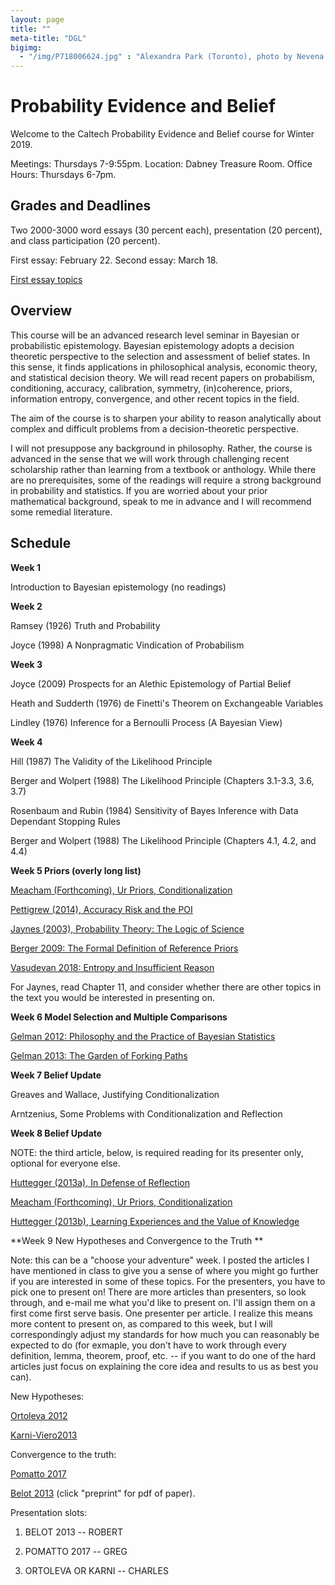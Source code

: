 ```yaml
---
layout: page 
title: ""
meta-title: "DGL"
bigimg:
  - "/img/P718006624.jpg" : "Alexandra Park (Toronto), photo by Nevena Novakovic (2017)"
---
```


# Probability Evidence and Belief 

Welcome to the Caltech Probability Evidence and Belief course for Winter 2019. 

Meetings: Thursdays 7-9:55pm. 
Location: Dabney Treasure Room.
Office Hours: Thursdays 6-7pm. 

## Grades and Deadlines 

Two 2000-3000 word essays (30 percent each), presentation (20 percent), and class participation (20 percent).

First essay: February 22. Second essay: March 18.

[First essay topics](peb19/essay1.md)

## Overview 

This course will be an advanced research level seminar in Bayesian or probabilistic epistemology. Bayesian epistemology adopts a decision theoretic perspective to the selection and assessment of belief states. In this sense, it finds applications in philosophical analysis, economic theory, and statistical decision theory. We will read recent papers on probabilism, conditioning, accuracy, calibration, symmetry, (in)coherence, priors, information entropy, convergence, and other recent topics in the field.

The aim of the course is to sharpen your ability to reason analytically about complex and difficult problems from a decision-theoretic perspective. 

I will not presuppose any background in philosophy. Rather, the course is advanced in the sense that we will work through challenging recent scholarship rather than learning from a textbook or anthology. While there are no prerequisites, some of the readings will require a strong background in probability and statistics. If you are worried about your prior mathematical background, speak to me in advance and I will recommend some remedial literature. 

## Schedule 

**Week 1**

Introduction to Bayesian epistemology (no readings) 


**Week 2**

Ramsey (1926) Truth and Probability 

Joyce (1998) A Nonpragmatic Vindication of Probabilism


**Week 3**

Joyce (2009) Prospects for an Alethic Epistemology of Partial Belief 

Heath and Sudderth (1976) de Finetti's Theorem on Exchangeable Variables

Lindley (1976) Inference for a Bernoulli Process (A Bayesian View)


**Week 4**

Hill (1987) The Validity of the Likelihood Principle 

Berger and Wolpert (1988) The Likelihood Principle (Chapters 3.1-3.3, 3.6, 3.7)

Rosenbaum and Rubin (1984) Sensitivity of Bayes Inference with Data Dependant Stopping Rules 

Berger and Wolpert (1988) The Likelihood Principle (Chapters 4.1, 4.2, and 4.4)

**Week 5 Priors (overly long list)**

[Meacham (Forthcoming), Ur Priors, Conditionalization](https://philpapers.org/archive/MEAUCA.pdf)

[Pettigrew (2014), Accuracy Risk and the POI](https://drive.google.com/file/d/0B-Gzj6gcSXKrU0hONEJhd09Fb2c/view)

[Jaynes (2003), Probability Theory: The Logic of Science](http://www.med.mcgill.ca/epidemiology/hanley/bios601/GaussianModel/JaynesProbabilityTheory.pdf)

[Berger 2009: The Formal Definition of Reference Priors](https://arxiv.org/pdf/0904.0156.pdf)

[Vasudevan 2018: Entropy and Insufficient Reason](peb19/vasudevan.pdf)

For Jaynes, read Chapter 11, and consider whether there are other topics in the text you would be interested in presenting on. 

**Week 6 Model Selection and Multiple Comparisons**

[Gelman 2012: Philosophy and the Practice of Bayesian Statistics](http://www.stat.columbia.edu/~gelman/research/published/philosophy.pdf)

[Gelman 2013: The Garden of Forking Paths](http://www.stat.columbia.edu/~gelman/research/unpublished/p_hacking.pdf)

**Week 7 Belief Update** 

Greaves and Wallace, Justifying Conditionalization 

Arntzenius, Some Problems with Conditionalization and Reflection 

**Week 8 Belief Update** 

NOTE: the third article, below, is required reading for its presenter only, optional for everyone else. 

[Huttegger (2013a), In Defense of Reflection](https://faculty.sites.uci.edu/shuttegg/files/2011/03/HutteggerReflection.pdf)

[Meacham (Forthcoming), Ur Priors, Conditionalization](https://philpapers.org/archive/MEAUCA.pdf)

[Huttegger (2013b), Learning Experiences and the Value of Knowledge](https://faculty.sites.uci.edu/shuttegg/files/2011/03/HutteggerVOK2014.pdf)

**Week 9 New Hypotheses and Convergence to the Truth ** 

Note: this can be a "choose your adventure" week. I posted the articles I have mentioned in class to give you a sense of where you might go further if you are interested in some of these topics. For the presenters, you have to pick one to present on! There are more articles than presenters, so look through, and e-mail me what you'd like to present on. I'll assign them on a first come first serve basis. One presenter per article. I realize this means more content to present on, as compared to this week, but I will correspondingly adjust my standards for how much you can reasonably be expected to do (for exmaple, you don't have to work through every definition, lemma, theorem, proof, etc. -- if you want to do one of the hard articles just focus on explaining the core idea and results to us as best you can). 

New Hypotheses: 

[Ortoleva 2012](http://pietroortoleva.com/papers/Ortoleva_HTModel.pdf)

[Karni-Viero2013](http://www.ma.huji.ac.il/~yulia_g/Edi%20Karni%20awareness_aer-second%20revision.pdf)

Convergence to the truth:

[Pomatto 2017](http://www.its.caltech.edu/~lpomatto/an_axiomatic_theory.pdf)

[Belot 2013](https://sites.google.com/site/gordonbelot/home/papers-etc/bayesian-orgulity) (click "preprint" for pdf of paper). 

Presentation slots:

1) BELOT 2013 -- ROBERT 

2) POMATTO 2017 -- GREG 

3) ORTOLEVA OR KARNI -- CHARLES 

